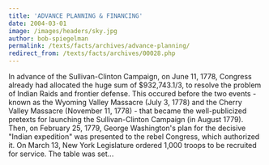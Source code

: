 ```yaml
---
title: 'ADVANCE PLANNING & FINANCING'
date: 2004-03-01
image: /images/headers/sky.jpg
author: bob-spiegelman
permalink: /texts/facts/archives/advance-planning/
redirect_from: /texts/facts/archives/00028.php
---
```


In advance of the Sullivan-Clinton Campaign, on June 11, 1778, Congress already had allocated the huge sum of $932,743.1/3, to resolve the problem of Indian Raids and frontier defense. This occured before the two events - known as the Wyoming Valley Massacre (July 3, 1778) and the Cherry Valley Massacre (November 11, 1778) - that became the well-publicized pretexts for launching the Sullivan-Clinton Campaign (in August 1779). Then, on February 25, 1779, George Washington's plan for the decisive "Indian expedition" was presented to the rebel Congress, which authorized it. On March 13, New York Legislature ordered 1,000 troops to be recruited for service. The table was set...
